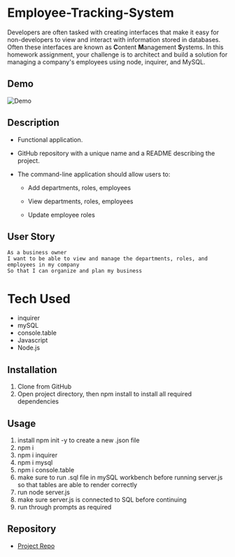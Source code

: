 # Employee-Tracking-System

Developers are often tasked with creating interfaces that make it easy for non-developers to view and interact with information stored in databases. Often these interfaces are known as **C**ontent **M**anagement **S**ystems. In this homework assignment, your challenge is to architect and build a solution for managing a company's employees using node, inquirer, and MySQL.

## Demo 

![Demo](Employee-Tracking-System)

## Description
* Functional application.

* GitHub repository with a unique name and a README describing the project.

* The command-line application should allow users to:

  * Add departments, roles, employees

  * View departments, roles, employees

  * Update employee roles

## User Story
```
As a business owner
I want to be able to view and manage the departments, roles, and employees in my company
So that I can organize and plan my business
```
# Tech Used
- inquirer
- mySQL
- console.table
- Javascript
- Node.js

## Installation
1. Clone from GitHub
2. Open project directory, then npm install to install all required dependencies 

## Usage
1. install npm init -y to create a new .json file
2. npm i
3. npm i inquirer
4. npm i mysql
5. npm i console.table
6. make sure to run .sql file in mySQL workbench before running server.js so that tables are able to render correctly
7. run node server.js
8. make sure server.js is connected to SQL before continuing
9. run through prompts as required 

## Repository

  - [Project Repo]()
